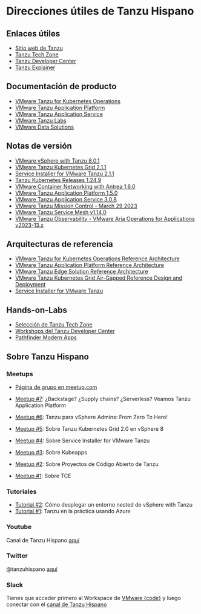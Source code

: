 # Direcciones útiles de Tanzu Hispano

## Enlaces útiles
- [Sitio web de Tanzu](https://tanzu.vmware.com/)
- [Tanzu Tech Zone](https://apps-cloudmgmt.techzone.vmware.com/tanzu-techzone)
- [Tanzu Developer Center](https://tanzu.vmware.com/developer/)
- [Tanzu Explainer](https://vmc.techzone.vmware.com/resource/tanzu-explainer)

## Documentación de producto
- [VMware Tanzu for Kubernetes Operations](https://docs.vmware.com/en/VMware-Tanzu-for-Kubernetes-Operations/index.html)
- [VMware Tanzu Application Platform](https://docs.vmware.com/en/VMware-Tanzu-Application-Platform/index.html)
- [VMware Tanzu Application Service](https://docs.vmware.com/en/VMware-Tanzu-Application-Service/index.html)
- [VMware Tanzu Labs](https://tanzu.vmware.com/labs)
- [VMware Data Solutions](https://www.vmware.com/solutions/data-solutions.html)

## Notas de versión
- [VMware vSphere with Tanzu 8.0.1](https://docs.vmware.com/en/VMware-vSphere/8.0/rn/vmware-vsphere-with-tanzu-80-release-notes/index.html)
- [VMware Tanzu Kubernetes Grid 2.1.1](https://docs.vmware.com/en/VMware-Tanzu-Kubernetes-Grid/2.1/tkg-deploy-mc-21/mgmt-release-notes.html)
- [Service Installer for VMware Tanzu 2.1.1](https://docs.vmware.com/en/Service-Installer-for-VMware-Tanzu/2.1.1/service-installer/GUID-index.html)
- [Tanzu Kubernetes Releases 1.24.9](https://docs.vmware.com/en/VMware-Tanzu-Kubernetes-releases/services/rn/vmware-tanzu-kubernetes-releases-release-notes/index.html)
- [VMware Container Networking with Antrea 1.6.0](https://docs.vmware.com/en/VMware-Container-Networking-with-Antrea/1.6.0/rn/vmware-container-networking-with-antrea-160-release-notes/index.html)
- [VMware Tanzu Application Platform 1.5.0](https://docs.vmware.com/en/VMware-Tanzu-Application-Platform/1.5/tap/release-notes.html)
- [VMware Tanzu Application Service 3.0.8](https://docs.pivotal.io/application-service/3-0/release-notes/runtime-rn.html)
- [VMware Tanzu Mission Control - March 29 2023](https://docs.vmware.com/en/VMware-Tanzu-Mission-Control/services/rn/vmware-tanzu-mission-control-release-notes/index.html)
- [VMware Tanzu Service Mesh v1.14.0](https://docs.vmware.com/en/VMware-Tanzu-Service-Mesh/services/rn/VMware-Tanzu-Service-Mesh-Release-Notes.html)
- [VMware Tanzu Observability - VMware Aria Operations for Applications v2023-13.x](https://docs.wavefront.com/wavefront_release_notes.html)



## Arquitecturas de referencia
- [VMware Tanzu for Kubernetes Operations Reference Architecture](https://docs.vmware.com/en/VMware-Tanzu-for-Kubernetes-Operations/index.html)
- [VMware Tanzu Application Platform Reference Architecture](https://docs.vmware.com/en/VMware-Tanzu-Application-Platform/1.4/tap-reference-architecture/GUID-reference-designs-index-tap.html)
- [VMware Tanzu Edge Solution Reference Architecture](https://docs.vmware.com/en/VMware-Tanzu-for-Kubernetes-Operations/1.0/edge-reference-architecture/GUID-reference-designs-index-edge.html)
- [VMware Tanzu Kubernetes Grid Air-Gapped Reference Design and Deployment](https://docs.vmware.com/en/VMware-Tanzu-Kubernetes-Grid/1.6/air-gap-reference-architecture/GUID-reference-designs-index-air-gap.html)
- [Service Installer for VMware Tanzu](https://docs.vmware.com/en/Service-Installer-for-VMware-Tanzu/index.html)

## Hands-on-Labs
- [Selección de Tanzu Tech Zone](https://apps-cloudmgmt.techzone.vmware.com/tanzu-hands-labs-and-workshops)
- [Workshops del Tanzu Developer Center](https://tanzu.vmware.com/developer/workshops/)
- [Pathfinder Modern Apps](https://pathfinder.vmware.com/v3/explore/ds-catalog-modern-apps)

## Sobre Tanzu Hispano
### Meetups
- [Página de grupo en meetup.com](https://www.meetup.com/es/tanzu-hispano/)

- [Meetup #7](https://youtu.be/BPsrjRXt0Nc): ¿Backstage? ¿Supply chains? ¿Serverless? Veamos Tanzu Application Platform
- [Meetup #6](https://youtu.be/z63oTNeTEi0): Tanzu para vSphere Admins: From Zero To Hero!
- [Meetup #5](https://youtu.be/HPI7CLzFZeo): Sobre Tanzu Kubernetes Grid 2.0 en vSphere 8
- [Meetup #4](https://youtu.be/jDNNB_n53oA): Sobre Service Installer for VMware Tanzu
- [Meetup #3](https://www.youtube.com/watch?v=rkci46GFlQA): Sobre Kubeapps
- [Meetup #2](https://www.youtube.com/watch?v=wKqrW2ckmuo): Sobre Proyectos de Código Abierto de Tanzu
- [Meetup #1](https://www.youtube.com/watch?v=x4nqB2_ztlM): Sobre TCE

### Tutoriales
- [Tutorial #2](https://youtu.be/W3mL0xXY45Y): Cómo desplegar un entorno nested de vSphere with Tanzu
- [Tutorial #1](https://youtu.be/TN1tsJ1tuxs): Tanzu en la práctica usando Azure

### Youtube
Canal de Tanzu Hispano [aquí](https://www.youtube.com/@tanzuhispano)

### Twitter
@tanzuhispano [aquí](https://www.youtube.com/@tanzuhispano)

### Slack
Tienes que acceder primero al Workspace de [VMware {code}](https://app.slack.com/client/T0EANJNGH) y luego conectar con el [canal de Tanzu Hispano](https://vmwarecode.slack.com/archives/C039Y8MNKCZ)

